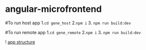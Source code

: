# angular-microfrontend

#To run host app
1.`cd gene_host`
2.`npm i`
3. `npm run build:dev`


#To run remote app
1.`cd gene_remote`
2.`npm i`
3. `npm run build:dev`


! [app structure](./geneimg.png)
